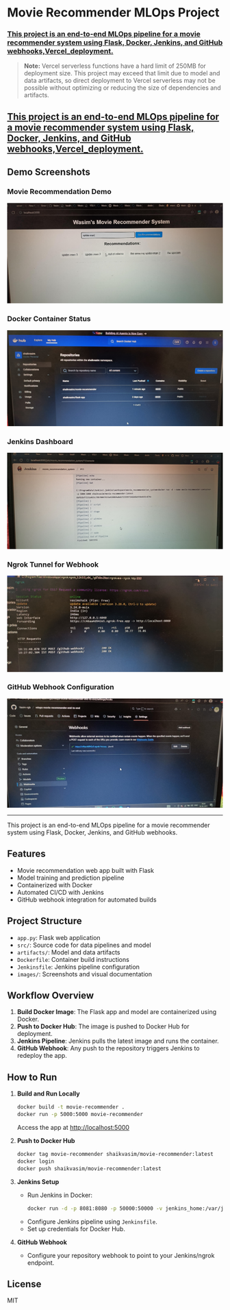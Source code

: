 # Movie Recommender MLOps Project
**<h3><b><u>This project is an end-to-end MLOps pipeline for a movie recommender system using Flask, Docker, Jenkins, and GitHub webhooks,Vercel_deployment.</u></b></h3>**
> **Note:** Vercel serverless functions have a hard limit of 250MB for deployment size. This project may exceed that limit due to model and data artifacts, so direct deployment to Vercel serverless may not be possible without optimizing or reducing the size of dependencies and artifacts.

<h2><b><u>This project is an end-to-end MLOps pipeline for a movie recommender system using Flask, Docker, Jenkins, and GitHub webhooks,Vercel_deployment.</u></b></h2>

## Demo Screenshots

### Movie Recommendation Demo
![Movie Demo](images/moviedemo.jpg)

### Docker Container Status
![Docker PS](images/dockerpsh.jpg)

### Jenkins Dashboard
![Jenkins](images/jenkins.jpg)

### Ngrok Tunnel for Webhook
![Ngrok](images/ngrok.jpg)

### GitHub Webhook Configuration
![Webhook](images/webhook.jpg)

---

This project is an end-to-end MLOps pipeline for a movie recommender system using Flask, Docker, Jenkins, and GitHub webhooks.

## Features
- Movie recommendation web app built with Flask
- Model training and prediction pipeline
- Containerized with Docker
- Automated CI/CD with Jenkins
- GitHub webhook integration for automated builds

## Project Structure
- `app.py`: Flask web application
- `src/`: Source code for data pipelines and model
- `artifacts/`: Model and data artifacts
- `Dockerfile`: Container build instructions
- `Jenkinsfile`: Jenkins pipeline configuration
- `images/`: Screenshots and visual documentation

## Workflow Overview
1. **Build Docker Image**: The Flask app and model are containerized using Docker.
2. **Push to Docker Hub**: The image is pushed to Docker Hub for deployment.
3. **Jenkins Pipeline**: Jenkins pulls the latest image and runs the container.
4. **GitHub Webhook**: Any push to the repository triggers Jenkins to redeploy the app.

## How to Run

1. **Build and Run Locally**
   ```bash
   docker build -t movie-recommender .
   docker run -p 5000:5000 movie-recommender
   ```
   Access the app at [http://localhost:5000](http://localhost:5000)

2. **Push to Docker Hub**
   ```bash
   docker tag movie-recommender shaikvasim/movie-recommender:latest
   docker login
   docker push shaikvasim/movie-recommender:latest
   ```

3. **Jenkins Setup**
   - Run Jenkins in Docker:
     ```bash
     docker run -d -p 8081:8080 -p 50000:50000 -v jenkins_home:/var/jenkins_home jenkins/jenkins:lts
     ```
   - Configure Jenkins pipeline using `Jenkinsfile`.
   - Set up credentials for Docker Hub.

4. **GitHub Webhook**
   - Configure your repository webhook to point to your Jenkins/ngrok endpoint.

## License
MIT

